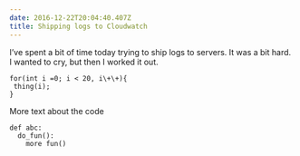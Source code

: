 ```yaml
---
date: 2016-12-22T20:04:40.407Z
title: Shipping logs to Cloudwatch
---
```


I’ve spent a bit of time today trying to ship logs to servers. It was a bit hard. I wanted to cry, but then I worked it out.

    for(int i =0; i < 20, i\+\+){
     thing(i);
    }

More text about the code

    def abc:
      do_fun():
        more fun()    
    
    